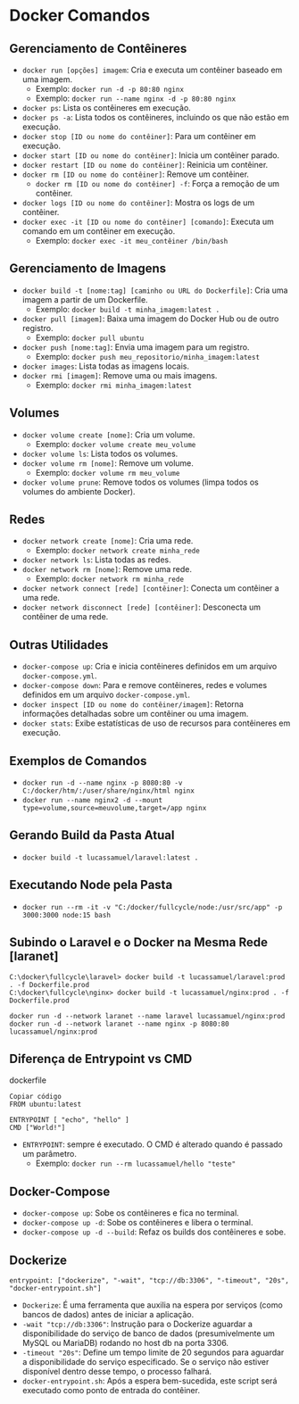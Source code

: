 # Docker Comandos

## Gerenciamento de Contêineres

- `docker run [opções] imagem`: Cria e executa um contêiner baseado em uma imagem.
  - Exemplo: `docker run -d -p 80:80 nginx`
  - Exemplo: `docker run --name nginx -d -p 80:80 nginx`
- `docker ps`: Lista os contêineres em execução.
- `docker ps -a`: Lista todos os contêineres, incluindo os que não estão em execução.
- `docker stop [ID ou nome do contêiner]`: Para um contêiner em execução.
- `docker start [ID ou nome do contêiner]`: Inicia um contêiner parado.
- `docker restart [ID ou nome do contêiner]`: Reinicia um contêiner.
- `docker rm [ID ou nome do contêiner]`: Remove um contêiner.
  - `docker rm [ID ou nome do contêiner] -f`: Força a remoção de um contêiner.
- `docker logs [ID ou nome do contêiner]`: Mostra os logs de um contêiner.
- `docker exec -it [ID ou nome do contêiner] [comando]`: Executa um comando em um contêiner em execução.
  - Exemplo: `docker exec -it meu_contêiner /bin/bash`

## Gerenciamento de Imagens

- `docker build -t [nome:tag] [caminho ou URL do Dockerfile]`: Cria uma imagem a partir de um Dockerfile.
  - Exemplo: `docker build -t minha_imagem:latest .`
- `docker pull [imagem]`: Baixa uma imagem do Docker Hub ou de outro registro.
  - Exemplo: `docker pull ubuntu`
- `docker push [nome:tag]`: Envia uma imagem para um registro.
  - Exemplo: `docker push meu_repositorio/minha_imagem:latest`
- `docker images`: Lista todas as imagens locais.
- `docker rmi [imagem]`: Remove uma ou mais imagens.
  - Exemplo: `docker rmi minha_imagem:latest`

## Volumes

- `docker volume create [nome]`: Cria um volume.
  - Exemplo: `docker volume create meu_volume`
- `docker volume ls`: Lista todos os volumes.
- `docker volume rm [nome]`: Remove um volume.
  - Exemplo: `docker volume rm meu_volume`
- `docker volume prune`: Remove todos os volumes (limpa todos os volumes do ambiente Docker).

## Redes

- `docker network create [nome]`: Cria uma rede.
  - Exemplo: `docker network create minha_rede`
- `docker network ls`: Lista todas as redes.
- `docker network rm [nome]`: Remove uma rede.
  - Exemplo: `docker network rm minha_rede`
- `docker network connect [rede] [contêiner]`: Conecta um contêiner a uma rede.
- `docker network disconnect [rede] [contêiner]`: Desconecta um contêiner de uma rede.

## Outras Utilidades

- `docker-compose up`: Cria e inicia contêineres definidos em um arquivo `docker-compose.yml`.
- `docker-compose down`: Para e remove contêineres, redes e volumes definidos em um arquivo `docker-compose.yml`.
- `docker inspect [ID ou nome do contêiner/imagem]`: Retorna informações detalhadas sobre um contêiner ou uma imagem.
- `docker stats`: Exibe estatísticas de uso de recursos para contêineres em execução.

## Exemplos de Comandos

- `docker run -d --name nginx -p 8080:80 -v C:/docker/htm/:/user/share/nginx/html nginx`
- `docker run --name nginx2 -d --mount type=volume,source=meuvolume,target=/app nginx`

## Gerando Build da Pasta Atual

- `docker build -t lucassamuel/laravel:latest .`

## Executando Node pela Pasta

- `docker run --rm -it -v "C:/docker/fullcycle/node:/usr/src/app" -p 3000:3000 node:15 bash`

## Subindo o Laravel e o Docker na Mesma Rede [laranet]

```shell
C:\docker\fullcycle\laravel> docker build -t lucassamuel/laravel:prod . -f Dockerfile.prod
C:\docker\fullcycle\nginx> docker build -t lucassamuel/nginx:prod . -f Dockerfile.prod

docker run -d --network laranet --name laravel lucassamuel/nginx:prod
docker run -d --network laranet --name nginx -p 8080:80 lucassamuel/nginx:prod
```

## Diferença de Entrypoint vs CMD
dockerfile
```shell
Copiar código
FROM ubuntu:latest

ENTRYPOINT [ "echo", "hello" ]
CMD ["World!"]
```

- `ENTRYPOINT`: sempre é executado. O CMD é alterado quando é passado um parâmetro.
     - Exemplo: `docker run --rm lucassamuel/hello "teste"`


## Docker-Compose
- `docker-compose up`: Sobe os contêineres e fica no terminal.
- `docker-compose up -d`: Sobe os contêineres e libera o terminal.
- `docker-compose up -d --build`: Refaz os builds dos contêineres e sobe.

## Dockerize
```shell
entrypoint: ["dockerize", "-wait", "tcp://db:3306", "-timeout", "20s", "docker-entrypoint.sh"]
```

- `Dockerize`: É uma ferramenta que auxilia na espera por serviços (como bancos de dados) antes de iniciar a aplicação.
- `-wait "tcp://db:3306"`: Instrução para o Dockerize aguardar a disponibilidade do serviço de banco de dados (presumivelmente um MySQL ou MariaDB) rodando no host db na porta 3306.
- `-timeout "20s"`: Define um tempo limite de 20 segundos para aguardar a disponibilidade do serviço especificado. Se o serviço não estiver disponível dentro desse tempo, o processo falhará.
- `docker-entrypoint.sh`: Após a espera bem-sucedida, este script será executado como ponto de entrada do contêiner.